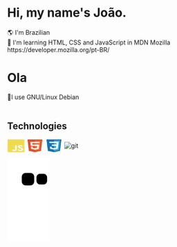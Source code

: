 <h1> Hi, my name's João.</h1>
🌎 I'm Brazilian<br>
📖 I'm learning HTML, CSS and JavaScript in MDN Mozilla https://developer.mozilla.org/pt-BR/<br> <h1>Ola</h1>
🐧I use GNU/Linux Debian


<div style="display: inline_block"><br>
  <h2>Technologies</h2>
  <img align="center" alt="Js" height="30" width="40" src="https://raw.githubusercontent.com/devicons/devicon/master/icons/javascript/javascript-plain.svg">
  <img align="center" alt="HTML" height="30" width="40" src="https://raw.githubusercontent.com/devicons/devicon/master/icons/html5/html5-original.svg">
  <img align="center" alt="CSS" height="30" width="40" src="https://raw.githubusercontent.com/devicons/devicon/master/icons/css3/css3-original.svg">
  <img align="center" alt="git" height="40" width="40" src="https://git-scm.com/images/logos/downloads/Git-Icon-1788C.png">
</div>

  ![Snake animation](https://github.com/rafaballerini/rafaballerini/blob/output/github-contribution-grid-snake.svg)
